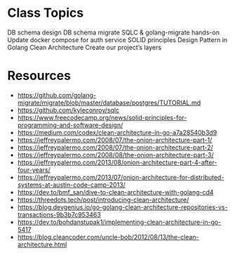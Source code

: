 # Class Topics
DB schema design
DB schema migrate
SQLC & golang-migrate hands-on
Update docker compose for auth service
SOLID principles
Design Pattern in Golang
Clean Architecture
Create our project’s layers


# Resources
- https://github.com/golang-migrate/migrate/blob/master/database/postgres/TUTORIAL.md
- https://github.com/kyleconroy/sqlc
- https://www.freecodecamp.org/news/solid-principles-for-programming-and-software-design/
- https://medium.com/codex/clean-architecture-in-go-a7a28540b3d9
- https://jeffreypalermo.com/2008/07/the-onion-architecture-part-1/
- https://jeffreypalermo.com/2008/07/the-onion-architecture-part-2/
- https://jeffreypalermo.com/2008/08/the-onion-architecture-part-3/
- https://jeffreypalermo.com/2013/08/onion-architecture-part-4-after-four-years/
- https://jeffreypalermo.com/2013/07/onion-architecture-for-distributed-systems-at-austin-code-camp-2013/
- https://dev.to/bmf_san/dive-to-clean-architecture-with-golang-cd4
- https://threedots.tech/post/introducing-clean-architecture/
- https://blog.devgenius.io/go-golang-clean-architecture-repositories-vs-transactions-9b3b7c953463
- https://dev.to/bohdanstupak1/implementing-clean-architecture-in-go-5417
- https://blog.cleancoder.com/uncle-bob/2012/08/13/the-clean-architecture.html

